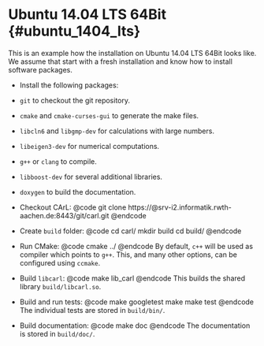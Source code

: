 Ubuntu 14.04 LTS 64Bit {#ubuntu_1404_lts}
==========

This is an example how the installation on Ubuntu 14.04 LTS 64Bit looks like.
We assume that start with a fresh installation and know how to install software packages.

- Install the following packages:
 - `git` to checkout the git repository.
 - `cmake` and `cmake-curses-gui` to generate the make files.
 - `libcln6` and `libgmp-dev` for calculations with large numbers.
 - `libeigen3-dev` for numerical computations.
 - `g++` or `clang` to compile.
 - `libboost-dev` for several additional libraries.
 - `doxygen` to build the documentation. 

- Checkout CArL:
@code
git clone https://<user>@srv-i2.informatik.rwth-aachen.de:8443/git/carl.git
@endcode

- Create `build` folder:
@code 
cd carl/
mkdir build
cd build/
@endcode

- Run CMake:
@code
cmake ../
@endcode
By default, `c++` will be used as compiler which points to `g++`. This, and many other options, can be configured using `ccmake`.

- Build `libcarl`:
@code
make lib_carl
@endcode
This builds the shared library `build/libcarl.so`.

- Build and run tests:
@code
make googletest
make
make test
@endcode
The individual tests are stored in `build/bin/`.

- Build documentation:
@code
make doc
@endcode
The documentation is stored in `build/doc/`.
